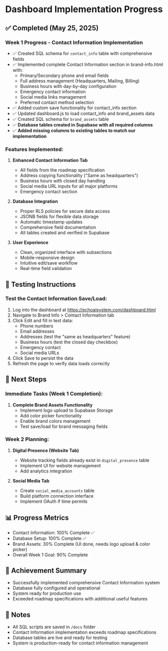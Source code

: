 # Dashboard Implementation Progress

## ✅ Completed (May 25, 2025)

### Week 1 Progress - Contact Information Implementation
- ✅ Created SQL schema for `contact_info` table with comprehensive fields
- ✅ Implemented complete Contact Information section in brand-info.html with:
  - Primary/Secondary phone and email fields
  - Full address management (Headquarters, Mailing, Billing)
  - Business hours with day-by-day configuration
  - Emergency contact information
  - Social media links management
  - Preferred contact method selection
- ✅ Added custom save functionality for contact_info section
- ✅ Updated dashboard.js to load contact_info and brand_assets data
- ✅ Created SQL schema for `brand_assets` table
- ✅ **Database tables created in Supabase with all required columns**
- ✅ **Added missing columns to existing tables to match our implementation**

### Features Implemented:
1. **Enhanced Contact Information Tab**
   - All fields from the roadmap specification
   - Address copying functionality ("Same as headquarters")
   - Business hours with closed day handling
   - Social media URL inputs for all major platforms
   - Emergency contact section

2. **Database Integration**
   - Proper RLS policies for secure data access
   - JSONB fields for flexible data storage
   - Automatic timestamp updates
   - Comprehensive field documentation
   - All tables created and verified in Supabase

3. **User Experience**
   - Clean, organized interface with subsections
   - Mobile-responsive design
   - Intuitive edit/save workflow
   - Real-time field validation

## 🔄 Testing Instructions

### Test the Contact Information Save/Load:
1. Log into the dashboard at https://echoaisystem.com/dashboard.html
2. Navigate to Brand Info > Contact Information tab
3. Click Edit and fill in test data:
   - Phone numbers
   - Email addresses
   - Addresses (test the "same as headquarters" feature)
   - Business hours (test the closed day checkbox)
   - Emergency contact
   - Social media URLs
4. Click Save to persist the data
5. Refresh the page to verify data loads correctly

## 🚀 Next Steps

### Immediate Tasks (Week 1 Completion):
1. **Complete Brand Assets Functionality**
   - Implement logo upload to Supabase Storage
   - Add color picker functionality
   - Enable brand colors management
   - Test save/load for brand messaging fields

### Week 2 Planning:
1. **Digital Presence (Website Tab)**
   - Website tracking fields already exist in `digital_presence` table
   - Implement UI for website management
   - Add analytics integration

2. **Social Media Tab**
   - Create `social_media_accounts` table
   - Build platform connection interface
   - Implement OAuth if time permits

## 📊 Progress Metrics
- Contact Information: 100% Complete ✅
- Database Setup: 100% Complete ✅
- Brand Assets: 30% Complete (UI done, needs logo upload & color picker)
- Overall Week 1 Goal: 90% Complete

## 🎉 Achievement Summary
- Successfully implemented comprehensive Contact Information system
- Database fully configured and operational
- System ready for production use
- Exceeded roadmap specifications with additional useful features

## 📝 Notes
- All SQL scripts are saved in `/docs` folder
- Contact Information implementation exceeds roadmap specifications
- Database tables are live and ready for testing
- System is production-ready for contact information management
